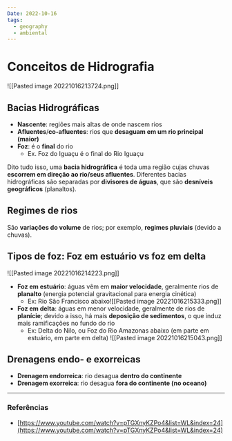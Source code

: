 ```yaml
---
Date: 2022-10-16
tags:
  - geography
  - ambiental
---
```

# Conceitos de Hidrografia
![[Pasted image 20221016213724.png]]

## Bacias Hidrográficas
- **Nascente**: regiões mais altas de onde nascem rios
- **Afluentes**/**co-afluentes**: rios que **desaguam em um rio principal (maior)**
- **Foz**: é o **final** do rio
	- Ex. Foz do Iguaçu é o final do Rio Iguaçu

Dito tudo isso, uma **bacia hidrográfica** é toda uma região cujas chuvas **escorrem em direção ao rio/seus afluentes**. Diferentes bacias hidrográficas são separadas por **divisores de águas**, que são **desníveis geográficos** (planaltos). 

## Regimes de rios
São **variações do volume** de rios; por exemplo, **regimes pluviais** (devido a chuvas).

## Tipos de foz: Foz em estuário vs foz em delta
![[Pasted image 20221016214223.png]]

- **Foz em estuário**: águas vêm em **maior velocidade**, geralmente rios de **planalto** (energia potencial gravitacional para energia cinética)
	- Ex: Rio São Francisco abaixo![[Pasted image 20221016215333.png]]
- **Foz em delta**: águas em menor velocidade, geralmente de rios de **planície**; devido a isso, há mais **deposição de sedimentos**, o que induz mais ramificações no fundo do rio
	- Ex: Delta do Nilo, ou Foz do Rio Amazonas abaixo (em parte em estuário, em parte em delta) ![[Pasted image 20221016215043.png]]

## Drenagens endo- e exorreicas
- **Drenagem endorreica**: rio desagua **dentro do continente**
- **Drenagem exorreica**: rio desagua **fora do continente (no oceano)**
  
---
### Referências
- [https://www.youtube.com/watch?v=pTGXnyKZPo4&list=WL&index=24](https://www.youtube.com/watch?v=pTGXnyKZPo4&list=WL&index=24)